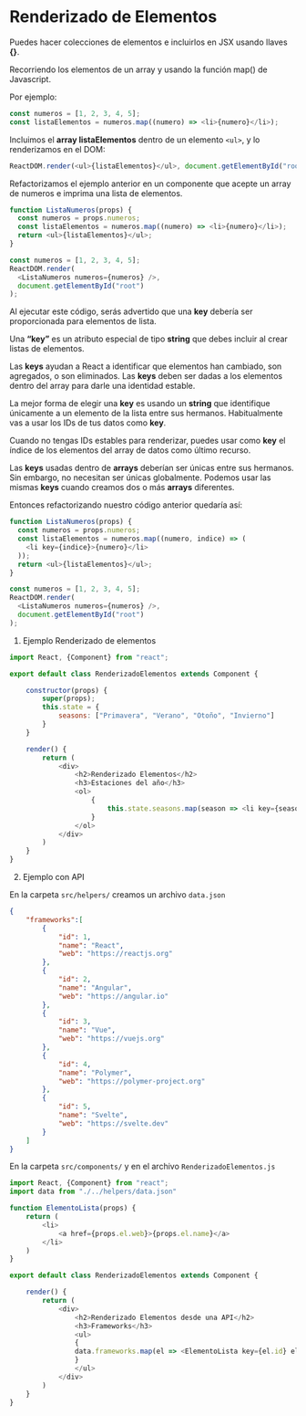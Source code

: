 # Renderizado de Elementos

Puedes hacer colecciones de elementos e incluirlos en JSX usando llaves **{}**.

Recorriendo los elementos de un array y usando la función map() de Javascript.

Por ejemplo:

```javascript
const numeros = [1, 2, 3, 4, 5];
const listaElementos = numeros.map((numero) => <li>{numero}</li>);
```

Incluimos el **array listaElementos** dentro de un elemento `<ul>`, y lo renderizamos en el DOM:

```javascript
ReactDOM.render(<ul>{listaElementos}</ul>, document.getElementById("root"));
```
Refactorizamos el ejemplo anterior en un componente que acepte un array de numeros e imprima una lista de elementos.
```javascript
function ListaNumeros(props) {
  const numeros = props.numeros;
  const listaElementos = numeros.map((numero) => <li>{numero}</li>);
  return <ul>{listaElementos}</ul>;
}

const numeros = [1, 2, 3, 4, 5];
ReactDOM.render(
  <ListaNumeros numeros={numeros} />,
  document.getElementById("root")
);
```

Al ejecutar este código, serás advertido que una **key** debería ser proporcionada para elementos de lista.

Una **“key”** es un atributo especial de tipo **string** que debes incluir al crear listas de elementos.

Las **keys** ayudan a React a identificar que elementos han cambiado, son agregados, o son eliminados. Las **keys** deben ser dadas a los elementos dentro del array para darle una identidad estable.

La mejor forma de elegir una **key** es usando un **string** que identifique únicamente a un elemento de la lista entre sus hermanos. Habitualmente vas a usar los IDs de tus datos como **key**.

Cuando no tengas IDs estables para renderizar, puedes usar como **key** el índice de los elementos del array de datos como último recurso.

Las **keys** usadas dentro de **arrays** deberían ser únicas entre sus hermanos. Sin embargo, no necesitan ser únicas globalmente. Podemos usar las mismas **keys** cuando creamos dos o más **arrays** diferentes.

Entonces refactorizando nuestro código anterior quedaría así:

```javascript
function ListaNumeros(props) {
  const numeros = props.numeros;
  const listaElementos = numeros.map((numero, indice) => (
    <li key={indice}>{numero}</li>
  ));
  return <ul>{listaElementos}</ul>;
}

const numeros = [1, 2, 3, 4, 5];
ReactDOM.render(
  <ListaNumeros numeros={numeros} />,
  document.getElementById("root")
);
```

1. Ejemplo Renderizado de elementos

```javascript
import React, {Component} from "react";

export default class RenderizadoElementos extends Component {

    constructor(props) {
        super(props);
        this.state = {
            seasons: ["Primavera", "Verano", "Otoño", "Invierno"]
        }
    }

    render() {
        return (
            <div>
                <h2>Renderizado Elementos</h2>
                <h3>Estaciones del año</h3>
                <ol>
                    {
                        this.state.seasons.map(season => <li key={season}>{season}</li>)
                    }
                </ol>
            </div>
        )
    }
}
```
2. Ejemplo con API

En la carpeta `src/helpers/` creamos un archivo `data.json`
```json
{
    "frameworks":[
        {
            "id": 1,
            "name": "React",
            "web": "https://reactjs.org"
        },
        {
            "id": 2,
            "name": "Angular",
            "web": "https://angular.io"
        },
        {
            "id": 3,
            "name": "Vue",
            "web": "https://vuejs.org"
        },
        {
            "id": 4,
            "name": "Polymer",
            "web": "https://polymer-project.org"
        },
        {
            "id": 5,
            "name": "Svelte",
            "web": "https://svelte.dev"
        }
    ]
}
```

En la carpeta `src/components/` y en el archivo `RenderizadoElementos.js`

```javascript
import React, {Component} from "react";
import data from "./../helpers/data.json"

function ElementoLista(props) {
    return (
        <li>
            <a href={props.el.web}>{props.el.name}</a>
        </li>
    )
}

export default class RenderizadoElementos extends Component {

    render() {
        return (
            <div>
                <h2>Renderizado Elementos desde una API</h2>
                <h3>Frameworks</h3>
                <ul>
                {
                data.frameworks.map(el => <ElementoLista key={el.id} el={el}/>)
                }
                </ul>
            </div>
        )
    }
}
```

